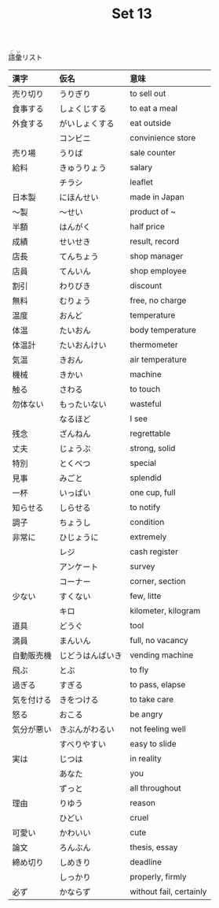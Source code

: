 ﻿---
layout: default
title: Set 13
parent: N4 Vocabulary List
grand_parent: <ruby>語彙<rt>ごい</rt></ruby> Vocabulary
nav_order: 13
---

<ruby>語彙<rt>ごい</rt></ruby>リスト

| 漢字       | 仮名             | 意味                    |
|:---------- |:---------------- |:----------------------- |
| 売り切り   | うりぎり         | to sell out             |
| 食事する   | しょくじする     | to eat a meal           |
| 外食する   | がいしょくする   | eat outside             |
|            | コンビニ         | convinience store       |
| 売り場     | うりば           | sale counter            |
| 給料       | きゅうりょう     | salary                  |
|            | チラシ           | leaflet                 |
| 日本製     | にほんせい       | made in Japan           |
| ～製       | ～せい           | product of ~            |
| 半額       | はんがく         | half price              |
| 成績       | せいせき         | result, record          |
| 店長       | てんちょう       | shop manager            |
| 店員       | てんいん         | shop employee           |
| 割引       | わりびき         | discount                |
| 無料       | むりょう         | free, no charge         |
| 温度       | おんど           | temperature             |
| 体温       | たいおん         | body temperature        |
| 体温計     | たいおんけい     | thermometer             |
| 気温       | きおん           | air temperature         |
| 機械       | きかい           | machine                 |
| 触る       | さわる           | to touch                |
| 勿体ない   | もったいない     | wasteful                |
|            | なるほど         | I see                   |
| 残念       | ざんねん         | regrettable             |
| 丈夫       | じょうぶ         | strong, solid           |
| 特別       | とくべつ         | special                 |
| 見事       | みごと           | splendid                |
| 一杯       | いっぱい         | one cup, full           |
| 知らせる   | しらせる         | to notify               |
| 調子       | ちょうし         | condition               |
| 非常に     | ひじょうに       | extremely               |
|            | レジ             | cash register           |
|            | アンケート       | survey                  |
|            | コーナー         | corner, section         |
| 少ない     | すくない         | few, litte              |
|            | キロ             | kilometer, kilogram     |
| 道具       | どうぐ           | tool                    |
| 満員       | まんいん         | full, no vacancy        |
| 自動販売機 | じどうはんばいき | vending machine         |
| 飛ぶ       | とぶ             | to fly                  |
| 過ぎる     | すぎる           | to pass, elapse         |
| 気を付ける | きをつける       | to take care            |
| 怒る       | おこる           | be angry                |
| 気分が悪い | きぶんがわるい   | not feeling well        |
|            | すべりやすい     | easy to slide           |
| 実は       | じつは           | in reality              |
|            | あなた           | you                     |
|            | ずっと           | all throughout          |
| 理由       | りゆう           | reason                  |
|            | ひどい           | cruel                   |
| 可愛い     | かわいい         | cute                    |
| 論文       | ろんぶん         | thesis, essay           |
| 締め切り   | しめきり         | deadline                |
|            | しっかり         | properly, firmly        |
| 必ず       | かならず         | without fail, certainly |
